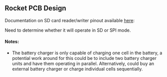 ## Rocket PCB Design

Documentation on SD card reader/writer pinout available
[here](https://pinouts.ru/visual/gen/sdcard.jpg):

Need to determine whether it will operate in SD or SPI mode.

#### Notes:

- The battery charger is only capable of charging one cell in the battery,
a potential work around for this could be to include two battery charger units
and have them operating in parallel. Alternatively, could buy an external
battery charger or charge individual cells sequentially.
